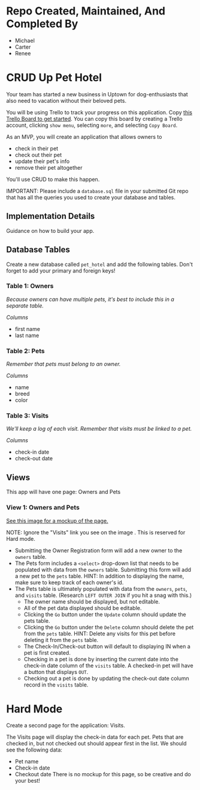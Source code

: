 # Repo Created, Maintained, And Completed By
* Michael
* Carter
* Renee

# CRUD Up Pet Hotel
Your team has started a new business in Uptown for dog-enthusiasts that also need to vacation without their beloved pets.

You will be using Trello to track your progress on this application. Copy [this Trello Board to get started](https://trello.com/b/aHoUGrQA/pet-hotel). You can copy this board by creating a Trello account, clicking `show menu`, selecting `more`, and selecting `Copy Board`.

As an MVP, you will create an application that allows owners to

* check in their pet
* check out their pet
* update their pet's info
* remove their pet altogether

You'll use CRUD to make this happen.

IMPORTANT: Please include a `database.sql` file in your submitted Git repo that has all the queries you used to create your database and tables.

## Implementation Details
Guidance on how to build your app.

## Database Tables
Create a new database called `pet_hotel` and add the following tables. Don't forget to add your primary and foreign keys!

### Table 1: Owners

*Because owners can have multiple pets, it's best to include this in a separate table.*

*Columns*

* first name
* last name

### Table 2: Pets

*Remember that pets must belong to an owner.*

*Columns*

* name
* breed
* color

### Table 3: Visits

*We'll keep a log of each visit. Remember that visits must be linked to a pet.*

*Columns*

* check-in date
* check-out date

## Views
This app will have one page: Owners and Pets

### View 1: Owners and Pets

[See this image for a mockup of the page.](https://drive.google.com/file/d/0B10Wu-zrSBwMZ1E0Y2ZYazVXdlE/view?usp=sharing)

NOTE: Ignore the "Visits" link you see on the image . This is reserved for Hard mode.

* Submitting the Owner Registration form will add a new owner to the `owners` table.
* The Pets form includes a `<select>` drop-down list that needs to be populated with data from the `owners` table. Submitting this form will add a new pet to the `pets` table. HINT: In addition to displaying the name, make sure to keep track of each owner's id.
* The Pets table is ultimately populated with data from the `owners`, `pets`, and `visits` table. (Research `LEFT OUTER JOIN` if you hit a snag with this.)
    * The owner name should be displayed, but not editable.
    * All of the pet data displayed should be editable.
    * Clicking the `Go` button under the `Update` column should update the pets table.
    * Clicking the `Go` button under the `Delete` column should delete the pet from the `pets` table. HINT: Delete any visits for this pet before deleting it from the `pets` table.
    * The Check-In/Check-out button will default to displaying IN when a pet is first created.
    * Checking in a pet is done by inserting the current date into the check-in date column of the `visits` table. A checked-in pet will have a button that displays `OUT`.
    * Checking out a pet is done by updating the check-out date column record in the `visits` table.

# Hard Mode
Create a second page for the application: Visits.

The Visits page will display the check-in data for each pet. Pets that are checked in, but not checked out should appear first in the list. We should see the following data:

* Pet name
* Check-in date
* Checkout date
There is no mockup for this page, so be creative and do your best!